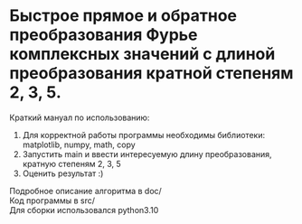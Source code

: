 # Быстрое прямое и обратное преобразования Фурье комплексных значений с длиной преобразования кратной степеням 2, 3, 5.

Краткий мануал по использованию:
1. Для корректной работы программы необходимы библиотеки: matplotlib, numpy, math, copy
3. Запустить main и ввести интересуемую длину преобразования, кратную степеням 2, 3, 5
4. Оценить результат :)

Подробное описание алгоритма в doc/\
Код программы в src/\
Для сборки использовался python3.10
